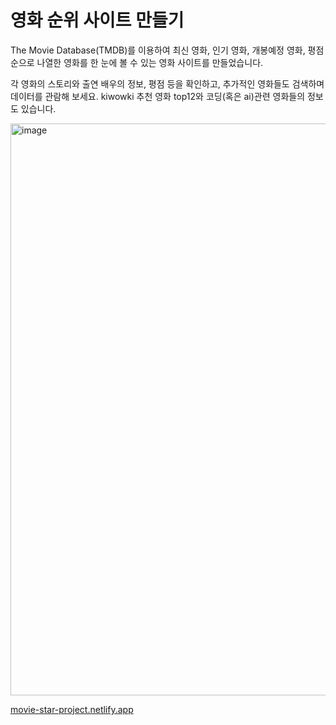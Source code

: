# 영화 순위 사이트 만들기
The Movie Database(TMDB)를 이용하여 최신 영화, 인기 영화, 개봉예정 영화, 평점순으로 나열한 영화를 한 눈에 볼 수 있는 영화 사이트를 만들었습니다.

각 영화의 스토리와 출연 배우의 정보, 평점 등을 확인하고, 추가적인 영화들도 검색하며 데이터를 관람해 보세요.
kiwowki 추천 영화 top12와 코딩(혹은 ai)관련 영화들의 정보도 있습니다.



<img width="1904" height="915" alt="image" src="https://github.com/user-attachments/assets/e3696003-3419-4b56-bc49-5b903939319e" />

[movie-star-project.netlify.app](https://movie-star-project.netlify.app/)
